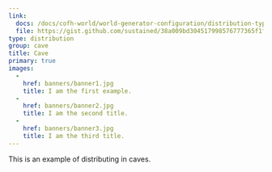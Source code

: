 ```yaml
---
link:
  docs: /docs/cofh-world/world-generator-configuration/distribution-types/cave/
  file: https://gist.github.com/sustained/38a009bd304517998576777365f1ff89/raw/f4806019dee93e0fcfcd4701dbdde8b6d711e7a7/cave_example.json
type: distribution
group: cave
title: Cave
primary: true
images:
  -
    href: banners/banner1.jpg
    title: I am the first example.
  -
    href: banners/banner2.jpg
    title: I am the second title.
  -
    href: banners/banner3.jpg
    title: I am the third title.
---
```


This is an example of distributing in caves.
